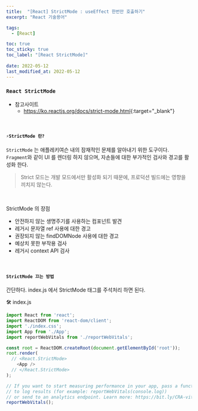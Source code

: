```yaml
---
title:  "[React] StrictMode : useEffect 한번만 호출하기"
excerpt: "React 기술용어"

tags:
  - [React]

toc: true
toc_sticky: true
toc_label: "[React StrictMode]"
 
date: 2022-05-12
last_modified_at: 2022-05-12
---
```


### ``React StrictMode``

- 참고사이트
  - <https://ko.reactjs.org/docs/strict-mode.html>{:target="_blank"}

<br>

#### `⚡️StrictMode 란?`

`StrictMode` 는 애플레키여슨 내의 잠재적인 문제를 알아내기 위한 도구이다.<br>
`Fragment`와 같이 UI 를 렌더링 하지 않으며, 자손들에 대한 부가적인 검사와 경고를 활성화 한다.

> Strict 모드는 개발 모드에서만 활성화 되기 때문에, 프로덕션 빌드에는 영향을 끼치지 않는다.

<br>

StrictMode 의 장점

- 안전하지 않는 생명주기를 사용하는 컴포넌트 발견
- 레거시 문자열 ref 사용에 대한 경고
- 권장되지 않는 findDOMNode 사용에 대한 경고
- 예상치 못한 부작용 검사
- 레거시 context API 검사


<br>


#### `StrictMode 끄는 방법`

간단하다. index.js 에서 StrictMode 태그를 주석처리 하면 된다.

🛠 index.js

```js
import React from 'react';
import ReactDOM from 'react-dom/client';
import './index.css';
import App from './App';
import reportWebVitals from './reportWebVitals';

const root = ReactDOM.createRoot(document.getElementById('root'));
root.render(
  // <React.StrictMode>
    <App />
  // </React.StrictMode>
);

// If you want to start measuring performance in your app, pass a function
// to log results (for example: reportWebVitals(console.log))
// or send to an analytics endpoint. Learn more: https://bit.ly/CRA-vitals
reportWebVitals();

```


